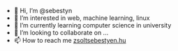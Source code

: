 - 👋 Hi, I’m @sebestyn
- 👀 I’m interested in web, machine learning, linux
- 🌱 I’m currently learning computer science in university
- 💞️ I’m looking to collaborate on ...
- 📫 How to reach me [zsoltsebestyen.hu](https://zsoltsebestyen.hu/)

<!---
sebestyn/sebestyn is a ✨ special ✨ repository because its `README.md` (this file) appears on your GitHub profile.
You can click the Preview link to take a look at your changes.
--->
